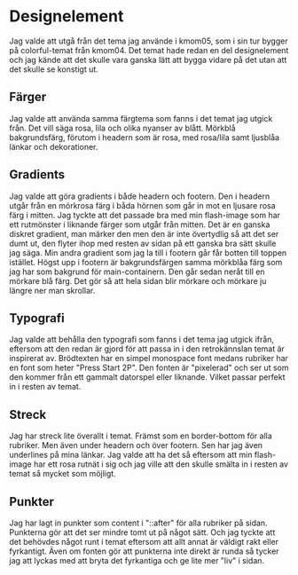 Designelement
=======================
Jag valde att utgå från det tema jag använde i kmom05, som i sin tur bygger på colorful-temat från kmom04.
Det temat hade redan en del designelement och jag kände att det skulle vara ganska lätt att bygga vidare på det utan 
att det skulle se konstigt ut.


Färger
-----------------------
Jag valde att använda samma färgtema som fanns i det temat jag utgick från. Det vill säga rosa, lila och olika nyanser av blått.
Mörkblå bakgrundsfärg, förutom i headern som är rosa, med rosa/lila samt ljusblåa länkar och dekorationer.

Gradients
-----------------------
Jag valde att göra gradients i både headern och footern. Den i headern utgår från en mörkrosa färg i båda hörnen som går in mot en ljusare rosa färg i mitten.
Jag tyckte att det passade bra med min flash-image som har ett rutmönster i liknande färger som utgår från mitten. Det är en ganska diskret gradient, man märker 
den men den är inte övertydlig så att det ser dumt ut, den flyter ihop med resten av sidan på ett ganska bra sätt skulle jag säga. Min andra gradient som jag la till 
i footern går får botten till toppen istället. Högst upp i footern är bakgrundsfärgen samma mörkblåa färg som jag har som bakgrund för main-containern. Den går sedan 
neråt till en mörkare blå färg. Det gör så att hela sidan blir mörkare och mörkare ju längre ner man skrollar. 

Typografi
-----------------------
Jag valde att behålla den typografi som fanns i det tema jag utgick ifrån, eftersom att den redan är gjord för att passa in i den retrokännslan temat är inspirerat av.
Brödtexten har en simpel monospace font medans rubriker har en font som heter "Press Start 2P". Den fonten är "pixelerad" och ser ut som den kommer från ett gammalt 
datorspel eller liknande. Vilket passar perfekt in i resten av temat.

Streck
-----------------------
Jag har streck lite överallt i temat. Främst som en border-bottom för alla rubriker. Men även under headern och över footern. Sen har jag även underlines på mina länkar. 
Jag valde att ha det så eftersom att min flash-image har ett rosa rutnät i sig och jag ville att den skulle smälta in i resten av temat så mycket som möjligt.

Punkter
-----------------------
Jag har lagt in punkter som content i "::after" för alla rubriker på sidan. Punkterna gör att det ser mindre tomt ut på något sätt. Och jag tyckte att det 
behövdes något runt i temat eftersom att allt annat är väldigt rakt eller fyrkantigt. Även om fonten gör att punkterna inte direkt är runda så tycker jag 
att lyckas med att bryta det fyrkantiga och ge lite mer "liv" i sidan.